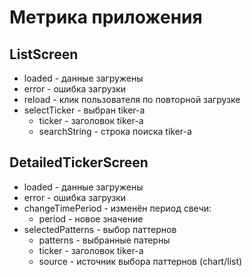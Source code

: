# Метрика приложения

## ListScreen
- loaded - данные загружены
- error - ошибка загрузки
- reload - клик пользователя по повторной загрузке
- selectTicker - выбран tiker-а
    - ticker - заголовок tiker-а
    - searchString - строка поиска tiker-а

## DetailedTickerScreen
- loaded - данные загружены
- error - ошибка загрузки
- changeTimePeriod - изменён период свечи:
    - period - новое значение
- selectedPatterns - выбор паттернов
    - patterns - выбранные патерны
    - ticker - заголовок tiker-а
    - source - источник выбора паттернов (chart/list)
